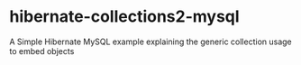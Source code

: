 # hibernate-collections2-mysql
A Simple Hibernate MySQL example explaining the generic collection usage to embed objects
